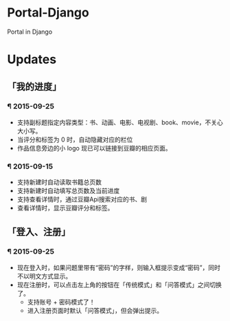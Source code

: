 # Portal-Django
Portal in Django

# Updates
## 「我的进度」
### ¶ 2015-09-25
- 支持副标题指定内容类型：书、动画、电影、电视剧、book、movie，不关心大小写。
- 当评分和标签为 0 时，自动隐藏对应的栏位
- 作品信息旁边的小 logo 现已可以链接到豆瓣的相应页面。

### ¶ 2015-09-15
- 支持新建时自动读取书籍总页数
- 支持新建时自动填写总页数及当前进度
- 支持查看详情时，通过豆瓣Api搜索对应的书、剧
- 查看详情时，显示豆瓣评分和标签。

## 「登入、注册」
### ¶ 2015-09-25
- 现在登入时，如果问题里带有“密码”的字样，则输入框提示变成“密码”，同时不以明文方式显示。
- 现在注册时，可以点击左上角的按钮在「传统模式」和「问答模式」之间切换了。
    - 支持账号 + 密码模式了！
    - 进入注册页面时默认「问答模式」，但会弹出提示。
